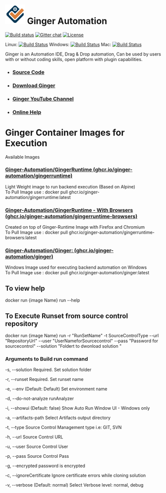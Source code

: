 
#  <img src="https://github.com/Ginger-Automation/Ginger/blob/master/GingerLogo.png" width="64"> Ginger Automation 
[![Build status](https://ci.appveyor.com/api/projects/status/1wcp41xf6q49988m/branch/master?svg=true)](https://ci.appveyor.com/project/ginger/ginger/branch/master)
[![Gitter chat](https://badges.gitter.im/gitterHQ/gitter.png)](https://gitter.im/Ginger-Automation/)
[![License](https://img.shields.io/badge/License-Apache%202.0-blue.svg)](https://opensource.org/licenses/Apache-2.0)

Linux: [![Build Status](https://dev.azure.com/GingerByAmdocs/GingerByAmdocs/_apis/build/status/Ginger%20Linux%20Build?branchName=master)](https://dev.azure.com/GingerByAmdocs/GingerByAmdocs/_build/latest?definitionId=7?branchName=master) Windows: [![Build Status](https://dev.azure.com/GingerByAmdocs/GingerByAmdocs/_apis/build/status/Ginger%20Windows%20Build?branchName=master)](https://dev.azure.com/GingerByAmdocs/GingerByAmdocs/_build/latest?definitionId=6?branchName=master) Mac: [![Build Status](https://dev.azure.com/GingerByAmdocs/GingerByAmdocs/_apis/build/status/Ginger%20Mac%20Build?branchName=master)](https://dev.azure.com/GingerByAmdocs/GingerByAmdocs/_build/latest?definitionId=11&branchName=master)

Ginger is an Automation IDE, Drag & Drop automation, Can be used by users with or without coding skills, open platform with plugin capabilities.
- ### [Source Code](https://github.com/Ginger-Automation/Ginger)
- ### [Download Ginger](https://github.com/Ginger-Automation/Ginger/releases)
- ### [Ginger YouTube Channel](http://www.youtube.com/channel/UCQ2TRVoBhYi6zSU9r395EtQ/videos)
- ### [Online Help](https://ginger-automation.github.io/Ginger-Web-Help)


# Ginger Container Images for Execution
Available Images 


### [Ginger-Automation/GingerRuntime (ghcr.io/ginger-automation/gingerruntime)](https://github.com/orgs/Ginger-Automation/packages/container/package/gingerruntime) 
Light Weight image to run backend execution (Based on Alpine)<br/>
To Pull Image use : docker pull ghcr.io/ginger-automation/gingerruntime:latest 

### [Ginger-Automation/GingerRuntime - With Browsers (ghcr.io/ginger-automation/gingerruntime-browsers)](https://github.com/orgs/Ginger-Automation/packages/container/package/gingerruntime-browsers)
Created on top of Ginger-Runtime Image with Firefox and Chromium<br/>
To Pull Image use : docker pull ghcr.io/ginger-automation/gingerruntime-browsers:latest 

### [Ginger-Automation/Ginger: (ghcr.io/ginger-automation/ginger)](https://github.com/orgs/Ginger-Automation/packages/container/package/ginger) 
Windows Image used for executing backend automation on Windows <br/>
To Pull Image use : docker pull ghcr.io/ginger-automation/ginger:latest 
 

## To view help  
docker run {image Name} run --help  



## To Execute Runset from source control repository 
docker run {image Name} run -r "RunSetName"   -t SourceControlType --url "RepositoryUrl" --user "UserNameforSourcecontrol" --pass "Password for sourcecontrol" --solution "Foldert to dwonload solution "

### Arguments to Build run command 
-s, --solution             Required. Set solution folder

  -r, --runset               Required. Set runset name

  -e, --env                  (Default: Default) Set environment name

  -d, --do-not-analyze       runAnalyzer

  -i, --showui               (Default: false) Show Auto Run Window UI - Windows
                             only

  -a, --artifacts-path       Select Artifacts output directory

  -t, --type                 Source Control Management type i.e: GIT, SVN

  -h, --url                  Source Control URL

  -u, --user                 Source Control User

  -p, --pass                 Source Control Pass

  -g, --encrypted            password is encrypted

  -c, --ignoreCertificate    Ignore certificate errors while cloning solution

  -v, --verbose              (Default: normal) Select Verbose level: normal,
                             debug
